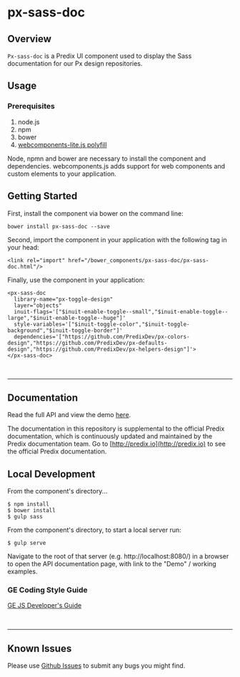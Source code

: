 # px-sass-doc

## Overview

`Px-sass-doc` is a Predix UI component used to display the Sass documentation for our Px design repositories.

## Usage

### Prerequisites
1. node.js
2. npm
3. bower
4. [webcomponents-lite.js polyfill](https://github.com/webcomponents/webcomponentsjs)

Node, npmn and bower are necessary to install the component and dependencies. webcomponents.js adds support for web components and custom elements to your application.

## Getting Started

First, install the component via bower on the command line:

```
bower install px-sass-doc --save
```

Second, import the component in your application with the following tag in your head:

```
<link rel="import" href="/bower_components/px-sass-doc/px-sass-doc.html"/>
```

Finally, use the component in your application:

```
<px-sass-doc
  library-name="px-toggle-design"
  layer="objects"
  inuit-flags='["$inuit-enable-toggle--small","$inuit-enable-toggle--large","$inuit-enable-toggle--huge"]'
  style-variables='["$inuit-toggle-color","$inuit-toggle-background","$inuit-toggle-border"]'
  dependencies='["https://github.com/PredixDev/px-colors-design","https://github.com/PredixDev/px-defaults-design","https://github.com/PredixDev/px-helpers-design"]'>
</px-sass-doc>
```

<br />
<hr />

## Documentation

Read the full API and view the demo [here](https://predixdev.github.io/px-sass-doc).

The documentation in this repository is supplemental to the official Predix documentation, which is continuously updated and maintained by the Predix documentation team. Go to [http://predix.io](http://predix.io)  to see the official Predix documentation.


## Local Development

From the component's directory...

```
$ npm install
$ bower install
$ gulp sass
```

From the component's directory, to start a local server run:

```
$ gulp serve
```

Navigate to the root of that server (e.g. http://localhost:8080/) in a browser to open the API documentation page, with link to the "Demo" / working examples.

### GE Coding Style Guide
[GE JS Developer's Guide](https://github.com/GeneralElectric/javascript)

<br />
<hr />

## Known Issues

Please use [Github Issues](https://github.com/PredixDev/px-sass-doc/issues) to submit any bugs you might find.
